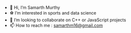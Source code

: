 - 👋 Hi, I’m Samarth Murthy
- ⚽ I’m interested in sports and data science
- 💞️ I’m looking to collaborate on C++ or JavaScript projects
- 📫 How to reach me : samarthm16@gmail.com

<!---
samarthkm/samarthkm is a ✨ special ✨ repository because its `README.md` (this file) appears on your GitHub profile.
You can click the Preview link to take a look at your changes.
--->
